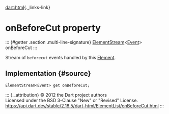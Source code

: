 [dart:html](../../dart-html/dart-html-library){._links-link}

onBeforeCut property
====================

::: {#getter .section .multi-line-signature}
[ElementStream](../elementstream-class)\<[Event](../event-class)\>
onBeforeCut
:::

Stream of `beforecut` events handled by this
[Element](../element-class).

Implementation {#source}
--------------

``` {.language-dart data-language="dart"}
ElementStream<Event> get onBeforeCut;
```

::: {._attribution}
© 2012 the Dart project authors\
Licensed under the BSD 3-Clause \"New\" or \"Revised\" License.\
<https://api.dart.dev/stable/2.18.5/dart-html/ElementList/onBeforeCut.html>
:::
